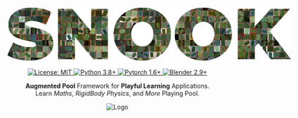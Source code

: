 <p align="center">
    <img style="max-width: 648px;" alt="Logo" src="resources/doc/snook_logo.png" />
</p>

<p align="center">
    <a href="https://github.com/yliess86/Snook/blob/master/LICENSE">
        <img alt="License: MIT" src="https://img.shields.io/badge/License-MIT-yellow.svg" />
    </a>
    <a href="https://www.python.org/downloads/release/python-360/">
        <img alt="Python 3.8+" src="https://img.shields.io/badge/python-3.8+-green.svg" />
    </a>
    <a href="https://pytorch.org/">
        <img alt="Pytorch 1.6+" src="https://img.shields.io/badge/pytorch-1.6.0+-blue.svg" />
    </a>
    <a href="https://blender.org/">
        <img alt="Blender 2.9+" src="https://img.shields.io/badge/blender-2.90.1+-blue.svg" />
    </a>
</p>

<p align="center">
<b>Augmented Pool</b> Framework for <b>Playful Learning</b> Applications.<br />
Learn <i>Maths</i>, <i>RigidBody Physics</i>, and <i>More</i> Playing Pool.
</p>

<p align="center">
    <img style="max-width: 648px;" alt="Logo" src="resources/doc/snook_pool.png" />
</p>
